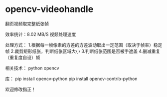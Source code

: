 # opencv-videohandle
翻页视频取完整纸张帧

效率统计：8.02 MB/S 视频处理速度

处理方式：
1.根据每一帧像素的方差的方差波动取出一定范围（取决于帧率）稳定帧
2.裁剪矩形纸张，判断纸张区域大小
3.判断纸张范围是否被手遮盖
4.删减重复（重复度自设）帧

相关技术：
python opencv

库：
pip install opencv-python
pip install opencv-contrib-python

欢迎修改指正！
